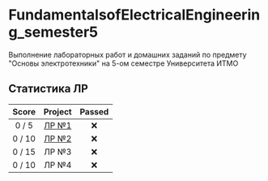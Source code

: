 # FundamentalsofElectricalEngineering_semester5
Выполнение лабораторных работ и домашних заданий по предмету "Основы электротехники" на 5-ом семестре Университета ИТМО

## Статистика ЛР

| Score   | Project                | Passed |
| :---:   | :---:                  | :---:  | 
| 0 / 5   | [ЛР №1](lab/lab1.pdf)  | ❌     |
| 0 / 10  | [ЛР №2](lab/lab1.pdf)  | ❌     |
| 0 / 15  | ЛР №3                  | ❌     |
| 0 / 10  | ЛР №4                  | ❌     |
